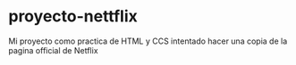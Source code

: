 # proyecto-nettflix

Mi proyecto como practica de HTML y CCS intentado hacer una copia de la pagina official de Netflix 
